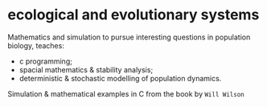 # ecological and evolutionary systems

Mathematics and simulation to pursue interesting questions in population biology, teaches:   
* c programming;   
* spacial mathematics & stability analysis;   
* deterministic & stochastic modelling of population dynamics.   

Simulation & mathematical examples in C from the book by `Will Wilson`

